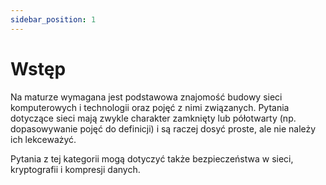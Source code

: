 ```yaml
---
sidebar_position: 1
---
```


# Wstęp

Na maturze wymagana jest podstawowa znajomość budowy sieci komputerowych i
technologii oraz pojęć z nimi związanych. Pytania dotyczące sieci mają zwykle
charakter zamknięty lub półotwarty (np. dopasowywanie pojęć do definicji) i są
raczej dosyć proste, ale nie należy ich lekceważyć.

Pytania z tej kategorii mogą dotyczyć także bezpieczeństwa w sieci, kryptografii
i kompresji danych.
